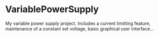 # VariablePowerSupply

My variable power supply project. 
Includes a current limitting feature, maintenance of a constant set voltage, basic graphical user interface...